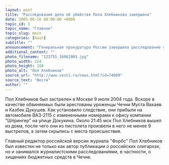 ```yaml
---
layout: post
title: "Расследование дела об убийстве Пола Хлебникова завершено"
date: 2005-06-16 00:00:00 +0000
topic_id: 1
topic_name: "Главное"
topic_slug: main
categories: [main]
subtitle: ""
announcement: "Генеральная прокуратура России завершила расследование уголовного дела в отношении Мусты Вахаева и Казбека Дукушева - двоих обвиняемых в убийстве главного редактора русскоязычной версии журнала \"Форбс\" Пола Хлебникова. Об этом сообщил сегодня ИТАР-ТАСС представитель Генпрокуратуры."
additional_content: ""
photo_filename: "123755_16062005.jpg"
photo_width: 224
photo_height: 168
photo_alt: "Пол Хлебников"
source_url: "http://www.vesti.ru/news.html?id=74089"
source_text: "Вести"
author: ""
---
```

Пол Хлебников был застрелен в Москве 9 июля 2004 года. Вскоре в качестве обвиняемых были арестованы уроженцы Чечни Муста Вахаев и Казбек Дукушев. Как установило следствие, они прибыли на автомобиле ВАЗ-2115 с измененными номерами к офису компании "Шпрингер" на улице Докукина. Около 21:45 мск Пол Хлебников вышел из дома, после чего они из пистолета произвели в него не менее 9 выстрелов, а затем скрылись с места происшествия.

Главный редактор российской версии журнала "Форбс" Пол Хлебников был известен не только как автор публикации о российских олигархах, но и занимался журналистскими расследованиями, в частности, о хищениях бюджетных средств в Чечне.
